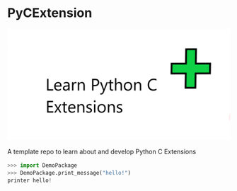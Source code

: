 # PyCExtension

![Learn Python C Extensions](images/logo.png)

A template repo to learn about and develop Python C Extensions


```py
>>> import DemoPackage
>>> DemoPackage.print_message("hello!")
printer hello!
```
